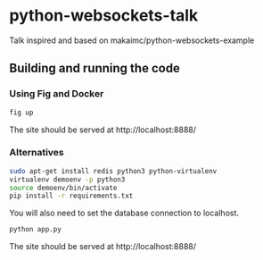 # python-websockets-talk
Talk inspired and based on makaimc/python-websockets-example

## Building and running the code

### Using Fig and Docker

```sh
fig up
```
The site should be served at http://localhost:8888/

### Alternatives

```sh
sudo apt-get install redis python3 python-virtualenv
virtualenv demoenv -p python3
source demoenv/bin/activate
pip install -r requirements.txt
```
You will also need to set the database connection to localhost.

```sh
python app.py
```

The site should be served at http://localhost:8888/
